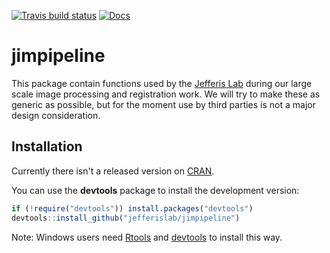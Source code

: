 <!-- badges: start -->
[![Travis build status](https://travis-ci.org/jefferislab/jimpipeline.svg?branch=master)](https://travis-ci.org/jefferislab/jimpipeline)
[![Docs](https://img.shields.io/badge/docs-100%25-brightgreen.svg)](https://jefferislab.github.io/jimpipeline/reference/)
<!-- badges: end -->

# jimpipeline
This package contain functions used by the [Jefferis Lab](http://jefferislab.org) during our large scale
image processing and registration work. We will try to make these as
generic as possible, but for the moment use by third parties is not a major
design consideration.

## Installation
Currently there isn't a released version on [CRAN](http://cran.r-project.org/).

You can use the **devtools** package to install the development version:

```r
if (!require("devtools")) install.packages("devtools")
devtools::install_github("jefferislab/jimpipeline")
```

Note: Windows users need [Rtools](http://www.murdoch-sutherland.com/Rtools/) and [devtools](http://CRAN.R-project.org/package=devtools) to install this way.
